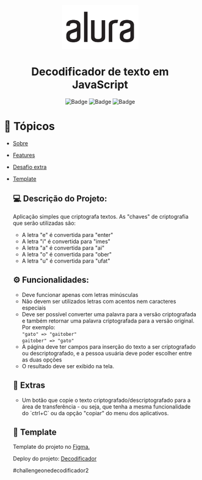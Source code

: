 <h3 align="center"><img src="./readme/alura.png" width="200px"></h3>
<h1 align="center">Decodificador de texto em JavaScript</h1>
<div align="center">

![Badge](https://img.shields.io/badge/HTML5-E34F26?style=for-the-badge&logo=html5&logoColor=white)
![Badge](https://img.shields.io/badge/CSS3-1572B6?style=for-the-badge&logo=css3&logoColor=white)
![Badge](https://img.shields.io/badge/JavaScript-323330?style=for-the-badge&logo=javascript&logoColor=F7DF1E)

</div>

# 🏁 Tópicos

<!--ts-->

- [Sobre](#description)
- [Features](#features)
- [Desafio extra](#extra)
- [Template](#template)
    <!--te-->

    <h2 id="description">💻 Descrição do Projeto:</h2>
    <p>
    Aplicação simples que criptografa textos. As "chaves" de criptografia que serão utilizadas são:
    </p>
    <ul>
    <li>A letra "e" é convertida para "enter"</li>
    <li>A letra "i" é convertida para "imes"</li>
    <li>A letra "a" é convertida para "ai"</li>
    <li>A letra "o" é convertida para "ober"</li>
    <li>A letra "u" é convertida para "ufat"</li>
    </ul>

    <h2 id="features">⚙️ Funcionalidades:</h2>
    <p>

  - Deve funcionar apenas com letras minúsculas
    <br>
  - Não devem ser utilizados letras com acentos nem caracteres especiais
    <br>
  - Deve ser possível converter uma palavra para a versão criptografada e também retornar uma palavra criptografada para a versão original.
    <br>
    Por exemplo:<br>
    `"gato" => "gaitober"`<br>
    `gaitober" => "gato"`
    <br>
  - A página deve ter campos para inserção do texto a ser criptografado ou descriptografado, e a pessoa usuária deve poder escolher entre as duas opções
    <br>
  - O resultado deve ser exibido na tela.
      </p>

  <h2 id="extra">🎁 Extras</h2>
  <ul>
  <li>Um botão que copie o texto criptografado/descriptografado para a área de transferência - ou seja, que tenha a mesma funcionalidade do `ctrl+C` ou da opção "copiar" do menu dos aplicativos.</li>
  </ul>

  <h2 id="template">🎨 Template</h2>
    <p> Template do projeto no 
      <a href="https://www.figma.com/file/tvFEYhVfZTjdJ5P24RGV21/Alura-Challenge---Desafio-1---L%C3%B3gica?node-id=16%3A802">Figma.</a>
    </p>
    <p>Deploy do projeto: <a href="https://ana-ferreiramg.github.io/decodificador/">Decodificador</a></p>
    #challengeonedecodificador2
